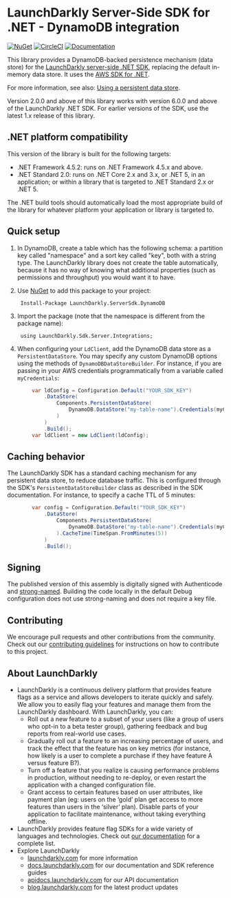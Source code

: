 # LaunchDarkly Server-Side SDK for .NET - DynamoDB integration

[![NuGet](https://img.shields.io/nuget/v/LaunchDarkly.ServerSdk.DynamoDB.svg?style=flat-square)](https://www.nuget.org/packages/LaunchDarkly.ServerSdk.DynamoDB/)
[![CircleCI](https://circleci.com/gh/launchdarkly/dotnet-server-sdk-dynamodb.svg?style=shield)](https://circleci.com/gh/launchdarkly/dotnet-server-sdk-dynamodb)
[![Documentation](https://img.shields.io/static/v1?label=GitHub+Pages&message=API+reference&color=00add8)](https://launchdarkly.github.io/dotnet-server-sdk-dynamodb)

This library provides a DynamoDB-backed persistence mechanism (data store) for the [LaunchDarkly server-side .NET SDK](https://github.com/launchdarkly/dotnet-server-sdk), replacing the default in-memory data store. It uses the [AWS SDK for .NET](https://aws.amazon.com/sdk-for-net/).

For more information, see also: [Using a persistent data store](https://docs.launchdarkly.com/v2.0/docs/using-a-persistent-feature-store).

Version 2.0.0 and above of this library works with version 6.0.0 and above of the LaunchDarkly .NET SDK. For earlier versions of the SDK, use the latest 1.x release of this library.

## .NET platform compatibility

This version of the library is built for the following targets:

* .NET Framework 4.5.2: runs on .NET Framework 4.5.x and above.
* .NET Standard 2.0: runs on .NET Core 2.x and 3.x, or .NET 5, in an application; or within a library that is targeted to .NET Standard 2.x or .NET 5.

The .NET build tools should automatically load the most appropriate build of the library for whatever platform your application or library is targeted to.

## Quick setup

1. In DynamoDB, create a table which has the following schema: a partition key called "namespace" and a sort key called "key", both with a string type. The LaunchDarkly library does not create the table automatically, because it has no way of knowing what additional properties (such as permissions and throughput) you would want it to have.

2. Use [NuGet](http://docs.nuget.org/docs/start-here/using-the-package-manager-console) to add this package to your project:

        Install-Package LaunchDarkly.ServerSdk.DynamoDB

3. Import the package (note that the namespace is different from the package name):

        using LaunchDarkly.Sdk.Server.Integrations;

4. When configuring your `LdClient`, add the DynamoDB data store as a `PersistentDataStore`. You may specify any custom DynamoDB options using the methods of `DynamoDBDataStoreBuilder`. For instance, if you are passing in your AWS credentials programmatically from a variable called `myCredentials`:

```csharp
        var ldConfig = Configuration.Default("YOUR_SDK_KEY")
            .DataStore(
                Components.PersistentDataStore(
                    DynamoDB.DataStore("my-table-name").Credentials(myCredentials)
                )
            )
            .Build();
        var ldClient = new LdClient(ldConfig);
```

## Caching behavior

The LaunchDarkly SDK has a standard caching mechanism for any persistent data store, to reduce database traffic. This is configured through the SDK's `PersistentDataStoreBuilder` class as described in the SDK documentation. For instance, to specify a cache TTL of 5 minutes:

```csharp
        var config = Configuration.Default("YOUR_SDK_KEY")
            .DataStore(
                Components.PersistentDataStore(
                    DynamoDB.DataStore("my-table-name").Credentials(myCredentials)
                ).CacheTime(TimeSpan.FromMinutes(5))
            )
            .Build();
```

## Signing

The published version of this assembly is digitally signed with Authenticode and [strong-named](https://docs.microsoft.com/en-us/dotnet/framework/app-domains/strong-named-assemblies). Building the code locally in the default Debug configuration does not use strong-naming and does not require a key file.

## Contributing

We encourage pull requests and other contributions from the community. Check out our [contributing guidelines](CONTRIBUTING.md) for instructions on how to contribute to this project.

## About LaunchDarkly
 
* LaunchDarkly is a continuous delivery platform that provides feature flags as a service and allows developers to iterate quickly and safely. We allow you to easily flag your features and manage them from the LaunchDarkly dashboard.  With LaunchDarkly, you can:
    * Roll out a new feature to a subset of your users (like a group of users who opt-in to a beta tester group), gathering feedback and bug reports from real-world use cases.
    * Gradually roll out a feature to an increasing percentage of users, and track the effect that the feature has on key metrics (for instance, how likely is a user to complete a purchase if they have feature A versus feature B?).
    * Turn off a feature that you realize is causing performance problems in production, without needing to re-deploy, or even restart the application with a changed configuration file.
    * Grant access to certain features based on user attributes, like payment plan (eg: users on the ‘gold’ plan get access to more features than users in the ‘silver’ plan). Disable parts of your application to facilitate maintenance, without taking everything offline.
* LaunchDarkly provides feature flag SDKs for a wide variety of languages and technologies. Check out [our documentation](https://docs.launchdarkly.com/docs) for a complete list.
* Explore LaunchDarkly
    * [launchdarkly.com](https://www.launchdarkly.com/ "LaunchDarkly Main Website") for more information
    * [docs.launchdarkly.com](https://docs.launchdarkly.com/  "LaunchDarkly Documentation") for our documentation and SDK reference guides
    * [apidocs.launchdarkly.com](https://apidocs.launchdarkly.com/  "LaunchDarkly API Documentation") for our API documentation
    * [blog.launchdarkly.com](https://blog.launchdarkly.com/  "LaunchDarkly Blog Documentation") for the latest product updates
